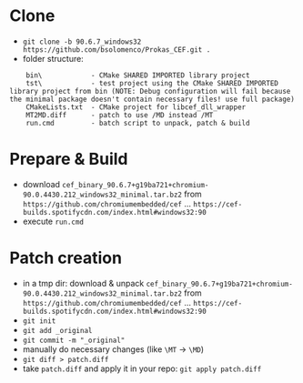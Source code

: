 # Clone
- `git clone -b 90.6.7_windows32 https://github.com/bsolomenco/Prokas_CEF.git .`
- folder structure:
```
    bin\            - CMake SHARED IMPORTED library project
    tst\            - test project using the CMake SHARED IMPORTED library project from bin (NOTE: Debug configuration will fail because the minimal package doesn't contain necessary files! use full package)
    CMakeLists.txt  - CMake project for libcef_dll_wrapper
    MT2MD.diff      - patch to use /MD instead /MT
    run.cmd         - batch script to unpack, patch & build
```

# Prepare & Build
- download `cef_binary_90.6.7+g19ba721+chromium-90.0.4430.212_windows32_minimal.tar.bz2` from `https://github.com/chromiumembedded/cef` ... `https://cef-builds.spotifycdn.com/index.html#windows32:90`
- execute `run.cmd`

# Patch creation
- in a tmp dir: download & unpack `cef_binary_90.6.7+g19ba721+chromium-90.0.4430.212_windows32_minimal.tar.bz2` from `https://github.com/chromiumembedded/cef` ... `https://cef-builds.spotifycdn.com/index.html#windows32:90`
- `git init`
- `git add _original`
- `git commit -m "_original"`
- manually do necessary changes (like `\MT` -> `\MD`)
- `git diff > patch.diff`
- take `patch.diff` and apply it in your repo: `git apply patch.diff`